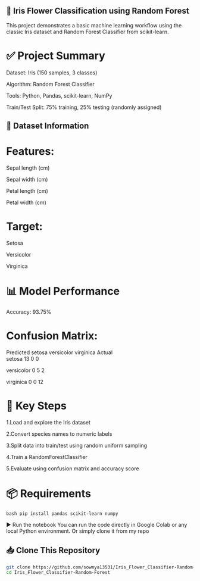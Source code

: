 ## 🌼 Iris Flower Classification using Random Forest
This project demonstrates a basic machine learning workflow using the classic Iris dataset and Random Forest Classifier from scikit-learn.

# ✅ Project Summary
Dataset: Iris (150 samples, 3 classes)

Algorithm: Random Forest Classifier

Tools: Python, Pandas, scikit-learn, NumPy

Train/Test Split: 75% training, 25% testing (randomly assigned)

## 🧪 Dataset Information
# Features:
Sepal length (cm)

Sepal width (cm)

Petal length (cm)

Petal width (cm)


# Target:
Setosa

Versicolor

Virginica



# 📊 Model Performance
Accuracy: 93.75%
# Confusion Matrix:
Predicted     setosa  versicolor  virginica
Actual                            
setosa           13           0    0

versicolor        0           5    2

virginica         0           0   12

# 📁 Key Steps
1.Load and explore the Iris dataset

2.Convert species names to numeric labels

3.Split data into train/test using random uniform sampling

4.Train a RandomForestClassifier

5.Evaluate using confusion matrix and accuracy score


# 📦 Requirements
```bash pip install pandas scikit-learn numpy```

▶️ Run the notebook
You can run the code directly in Google Colab or any local Python environment.
Or simply clone it from my repo
## 📥 Clone This Repository

```bash
git clone https://github.com/sowmya13531/Iris_Flower_Classifier-Random-Forest.git
cd Iris_Flower_Classifier-Random-Forest

